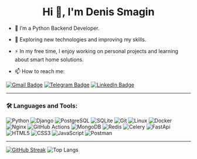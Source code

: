 <h1 align="center">Hi 👋, I'm Denis Smagin</h1>

-	:telescope: I’m a Python Backend Developer.
  
-	:seedling: Exploring new technologies and improving my skills.
  
-	:zap: In my free time, I enjoy working on personal projects and learning about smart home solutions.
  
- :mailbox: How to reach me:
  
[![Gmail Badge](https://img.shields.io/badge/Gmail-D14836?style=for-the-badge&logo=gmail&logoColor=white)](mailto:denis.smagin.1988@gmail.com)
[![Telegram Badge](https://img.shields.io/badge/Telegram-2CA5E0?style=for-the-badge&logo=telegram&logoColor=white)](https://t.me/smintank/)
[![LinkedIn Badge](https://img.shields.io/badge/LinkedIn-blue?style=for-the-badge&logo=linkedin&logoColor=white)](https://www.linkedin.com/in/denis-smagin-py/)

---

### :hammer_and_wrench: Languages and Tools:
![Python](https://img.shields.io/badge/python-blue?style=for-the-badge&logo=python&logoColor=ffdd54)
![Django](https://img.shields.io/badge/Django-092E20?style=for-the-badge&logo=django&logoColor=green)
![PostgreSQL](https://img.shields.io/badge/postgresql-0064a5?style=for-the-badge&logo=postgresql&logoColor=white)
![SQLite](https://img.shields.io/badge/SQLite-blue?logo=sqlite&style=for-the-badge&logoColor=white)
![Git](https://img.shields.io/badge/git-gray?logo=git&style=for-the-badge)
![Linux](https://img.shields.io/badge/Linux-FCC624?style=for-the-badge&logo=linux&logoColor=black)
![Docker](https://img.shields.io/badge/Docker-gray?style=for-the-badge&logo=docker&logoColor=white)
![Nginx](https://img.shields.io/badge/Nginx-009539?style=for-the-badge&logo=nginx&logoColor=white)
![GitHub Actions](https://img.shields.io/badge/github%20actions-%232671E5.svg?style=for-the-badge&logo=githubactions&logoColor=white)
![MongoDB](https://img.shields.io/badge/-MongoDB-13aa52?style=for-the-badge&logo=mongodb&logoColor=white)
![Redis](https://img.shields.io/badge/Redis-DC382D?style=for-the-badge&logo=redis&logoColor=white)
![Celery](https://img.shields.io/static/v1?style=for-the-badge&message=Celery&color=37814A&logo=Celery&logoColor=FFFFFF&label)
![FastApi](https://img.shields.io/badge/FastAPI-005571?style=for-the-badge&logo=fastapi)
![HTML5](https://img.shields.io/badge/HTML5-E34F26?style=for-the-badge&logo=HTML5&logoColor=white)
![CSS3](https://img.shields.io/badge/CSS3-1572B6?style=for-the-badge&logo=css3&logoColor=white)
![JavaScript](https://img.shields.io/badge/JavaScript-F7DF1E?style=for-the-badge&logo=javascript&logoColor=black)
![Postman](https://img.shields.io/static/v1?style=for-the-badge&message=Postman&color=FF6C37&logo=Postman&logoColor=FFFFFF&label=)

---

[![GitHub Streak](https://github-readme-streak-stats.herokuapp.com?user=smintank&theme=shadow-green&hide_border=true&date_format=j%20M%5B%20Y%5D&mode=weekly&exclude_days=Sun%2CSat&card_height=170)](https://git.io/streak-stats)
![Top Langs](https://github-readme-stats.vercel.app/api/top-langs/?username=smintank&hide_progress=true&langs_count=10)
